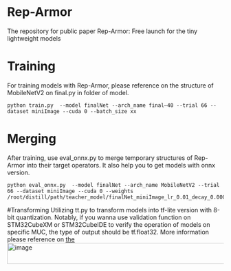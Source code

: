 # Rep-Armor
The repository for public paper Rep-Armor: Free launch for the tiny lightweight models
# Training
For training models with Rep-Armor, please reference on the structure of MobileNetV2 on final.py in folder of model.

    python train.py  --model finalNet --arch_name final—40 --trial 66 --dataset miniImage --cuda 0 --batch_size xx 

# Merging
After training, use eval_onnx.py to merge temporary structures of Rep-Armor into their target operators. It also help you to get models with onnx version.

    python eval_onnx.py  --model finalNet --arch_name MobileNetV2 --trial 66 --dataset miniImage --cuda 0 --weights /root/distill/path/teacher_model/finalNet_miniImage_lr_0.01_decay_0.0005_trial_66/finalNet_best.pth

#Transforming
Utilizing tt.py to transform models into tf-lite version with 8-bit quantization. Notably, if you wanna use validation function on STM32CubeXM or STM32CubeIDE to verify the operation of models on specific MUC, the type of output should be tf.float32. More information please reference on [the ](https://github.com/STMicroelectronics/stm32ai-modelzoo-services/blob/main/image_classification/deployment/README_STM32H7.md)<img width="1289" height="49" alt="image" src="https://github.com/user-attachments/assets/bbe944e6-7905-42f6-9894-96f3f679e028" />
